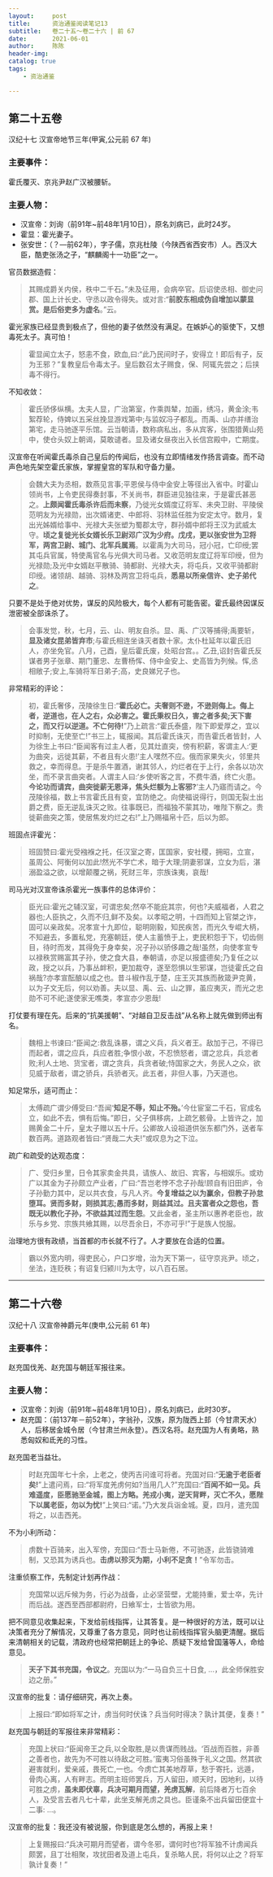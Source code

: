 ```yaml
---
layout:     post
title:      资治通鉴阅读笔记13
subtitle:   卷二十五～卷二十六 | 前 67
date:       2021-06-01
author:     陈陈
header-img:
catalog: true
tags:
    - 资治通鉴

---
```

## 第二十五卷

汉纪十七 汉宣帝地节三年(甲寅,公元前 67 年)

### 主要事件：

霍氏覆灭、京兆尹赵广汉被腰斩。

### 主要人物：  
* 汉宣帝：刘询（前91年~前48年1月10日），原名刘病已，此时24岁。
* 霍显：霍光妻子。
* 张安世：（？—前62年），字子儒，京兆杜陵（今陕西省西安市）人。西汉大臣，酷吏张汤之子，“麒麟阁十一功臣”之一。

官员数据造假：
>其赐成爵关内侯，秩中二千石。”未及征用，会病卒官。后诏使丞相、御史问郡、国上计长史、守丞以政令得失。或对言:“**前胶东相成伪自增加以蒙显赏。是后俗吏多为虚名**。”云。

霍光家族已经显贵到极点了，但他的妻子依然没有满足。在嫉妒心的驱使下，又想毒死太子。真可怕！
>霍显闻立太子，怒恚不食，欧血,曰:“此乃民间时子，安得立！即后有子，反为王邪？”复教皇后令毒太子。皇后数召太子赐食，保、阿辄先尝之；后挟毒不得行。

不知收敛：
>霍氏骄侈纵横。太夫人显，广治第室，作乘舆辇，加画，绣冯，黄金涂;韦絮荐轮，侍婢以五采丝挽显游戏第中;与监奴冯子都乱。而禹、山亦并缮治第宅，走马驰逐平乐馆。云当朝请，数称病私出，多从宾客，张围猎黄山苑中，使仓头奴上朝谒，莫敢谴者。显及诸女昼夜出入长信宫殿中，亡期度。

汉宣帝在听闻霍氏毒杀自己皇后的传闻后，也没有立即情绪发作扬言调查。而不动声色地先架空霍氏家族，掌握皇宫的军队和守备力量。
>会魏大夫为丞相，数燕见言事;平恩侯与侍中金安上等径出入省中。时霍山领尚书，上令吏民得奏封事，不关尚书，群臣进见独往来，于是霍氏甚恶之。**上颇闻霍氏毒杀许后而未察**，乃徙光女婿度辽将军、未央卫尉、平陵侯范明友为光禄勋，出次婿诸吏、中郎将、羽林监任胜为安定太守。数月，复出光姊婿给事中、光禄大夫张塑为蜀郡太守，群孙婿中郎将王汉为武威太守。**顷之复徙光长女婿长乐卫尉邓广汉为少府。戊戌，更以张安世为卫将军，两宫卫尉、城门、北军兵属焉**。以霍禹为大司马，冠小冠，亡印绶;罢其屯兵官属，特使禹官名与光俱大司马者。又收范明友度辽将军印绶，但为光禄勋;及光中女婿赵平散骑、骑都尉、光禄大夫，将屯兵，又收平骑都尉印绶。诸领胡、越骑、羽林及两宫卫将屯兵，**悉易以所亲信许、史子弟代之**。

只要不是处于绝对优势，谋反的风险极大，每个人都有可能告密。霍氏最终因谋反泄密被全部诛杀了。
>会事发觉，秋，七月，云、山、明友自杀。显、禹、广汉等捕得;禹要斩，**显及诸女昆弟皆弃市**;与霍氏相连坐诛灭者数十家。太仆杜延年以霍氏旧人，亦坐免官。八月，己酉，皇后霍氏废，处昭台宫。。乙丑,诏封告霍氏反谋者男子张章、期门董忠、左曹杨恽、侍中金安上、史高皆为列候。恽,丞相敞子;安上,车骑将军日弟子;高，史良娣兄子也。

非常精彩的评论：
>初，霍氏奢侈，茂陵徐生日:“**霍氏必亡。夫奢则不逊，不逊则侮上。侮上者，逆道也，在人之右，众必害之。霍氏秉权日久，害之者多矣;天下害之，而又行以逆道。不亡何待!**”乃上疏言:“霍氏泰盛，陛下即爱厚之，宜以时抑制，无使至亡!”书三上，辄报闻。其后霍氏诛灭，而告霍氏者皆封，人为徐生上书曰:“臣闻客有过主人者，见其灶直突，傍有积薪，客谓主人:‘更为曲突，远徙其薪，不者且有火患!’主人嘿然不应。俄而家果失火，邻里共救之，幸而得息。于是杀牛置酒，谢其邻人，灼烂者在于上行，余各以功次坐，而不录言曲突者。人谓主人曰:‘乡使听客之言，不费牛酒，终亡火患。**今论功而请宾，曲突徙薪无恩泽，焦头烂额为上客邪?**’主人乃寤而请之。今茂陵徐福，数上书言霍氏且有变，宜防绝之。向使福说得行，则国无裂土出爵之费，臣无逆乱诛灭之败。往事既已，而福独不蒙其功，唯陛下察之。贵徙薪曲突之策，使居焦发灼烂之右!”上乃赐福帛十匹，后以为郎。

班固点评霍光：
>班固赞曰:霍光受襁褓之托，任汉室之寄，匡国家，安社稷，拥昭，立宣，虽周公、阿衡何以加此!然光不学亡术，暗于大理;阴妻邪谋，立女为后，湛溺盈溢之欲，以增颠覆之祸，死财三年，宗族诛夷，哀哉!

司马光对汉宣帝诛杀霍光一族事件的总体评价：
>臣光曰:霍光之辅汉室，可谓忠矣;然卒不能庇其宗，何也?夫威福者，人君之器也;人臣执之，久而不归,鲜不及矣。以孝昭之明，十四而知上官桀之诈，固可以亲政矣。况孝宣十九即位，聪明刚毅，知民疾苦，而光久专崐大柄，不知避去，多置私党，充塞朝廷，使人主蓄愤于上，吏民积怨于下，切齿侧目，待时而发，其得免于身幸矣，况子孙以骄侈趣之哉!虽然，向使孝宣专以禄秩赏赐富其子孙，使之食大县，奉朝请，亦足以报盛德矣;乃复任之以政，授之以兵，乃事丛衅积，更加裁夺，遂至怨惧以生邪谋，岂徒霍氏之自祸哉?亦孝宣酝酿以成之也。昔斗椒作乱于楚，庄王灭其族而赦箴尹克黄，以为子文无后，何以劝善。夫以显、禹、云、山之罪，虽应夷灭，而光之忠勋不可不祀;遂使家无噍类，孝宣亦少恩哉!


打仗要有理在先。后来的“抗美援朝”、“对越自卫反击战”从名称上就先做到师出有名。
>魏相上书谏曰:“臣闻之:救乱诛暴，谓之义兵，兵义者王。敌加于己，不得已而起者，谓之应兵，兵应者胜;争恨小故，不忍愤怒者，谓之忿兵，兵忿者败;利人土地、货宝者，谓之贪兵，兵贪者破;恃国家之大，务民人之众，欲见威于敌者，谓之骄兵，兵骄者灭。此五者，非但人事，乃天道也。

知足常乐，适可而止：
>太傅疏广谓少傅受曰:“吾闻‘**知足不辱，知止不殆。**’今仕宦室二千石，官成名立，如此不去，惧有后悔。”即日，父子俱移病，上疏乞骸骨。上皆许之，加赐黄金二十斤，皇太子赠以五十斤。公卿故人设祖道供张东都门外，送者车数百两。道路观者皆曰:“贤哉二大夫!”或叹息为之下泣。

疏广和疏受的达观态度：
>广、受归乡里，日令其家卖金共具，请族人、故旧、宾客，与相娱乐。或劝广以其金为子孙颇立产业者，广曰:“吾岂老悖不念子孙哉!顾自有旧田庐，令子孙勤力其中，足以共衣食，与凡人齐。**今复增益之以为赢余，但教子孙怠堕耳。贤而多财，则损其志;愚而多财，则益其过。且夫富者众之怨也，吾既无以教化子孙，不欲益其过而生怨**。又此金者，圣主所以惠养老臣也，故乐与乡党、宗族共飨其赐，以尽吾余日，不亦可乎!”于是族人悦服。


治理地方很有政绩，当首都的市长就不行了。人才要放在合适的位置。
>霸以外宽内明，得吏民心，户口岁增，治为天下第一，征守京兆尹。顷之，坐法，连贬秩；有诏复归颍川为太守，以八百石居。


------
## 第二十六卷

汉纪十八 汉宣帝神爵元年(庚申,公元前 61 年)

### 主要事件：

赵充国伐羌、赵充国与朝廷军报往来。

### 主要人物：
* 汉宣帝：刘询（前91年~前48年1月10日），原名刘病已，此时30岁。
* 赵充国：（前137年－前52年），字翁孙，汉族，原为陇西上邽（今甘肃天水）人，后移居金城令居（今甘肃兰州永登）。西汉名将。赵充国为人有勇略，熟悉匈奴和氐羌的习性。

赵充国老当益壮。
>时赵充国年七十余，上老之，使丙吉问谁可将者。充国对曰:“**无逾于老臣者矣!**”上遣问焉，曰:“将军度羌虏何如?当用几人?”充国曰:“**百闻不如一见。兵难遥度，臣愿驰至金城，图上方略。羌戎小夷，逆天背畔，灭亡不久，愿陛下以属老臣，勿以为忧!**”上笑曰:“诺。”乃大发兵诣金城。夏，四月，遣充国将之，以击西羌。

不为小利所动：
>虏数十百骑来，出入军傍，充国曰:“吾士马新倦，不可驰逐，此皆骁骑难制，又恐其为诱兵也。**击虏以殄灭为期，小利不足贪！**”令军勿击。

注重侦察工作，先制定计划再作战：
>充国常以远斥候为务，行必为战备，止必坚营壁，尤能持重，爱士卒，先计而后战。遂西至西部都尉府，日飨军士，士皆欲为用。

把不同意见收集起来，下发给前线指挥，让其答复。是一种很好的方法，既可以让决策者充分了解情况，又尊重了各方意见，同时也让前线指挥官头脑更清醒。据后来清朝相关的记载，清政府也经常把朝廷上的争论、质疑下发给曾国藩等人，命给意见。
>**天子下其书充国，令议之**。充国以为:“一马自负三十日食, ...，此全师保胜安边之册。”

汉宣帝的批复：请仔细研究，再次上奏。
>上报曰:“即如将军之计，虏当何时伏诛？兵当何时得决？孰计其便，复奏！”

赵充国与朝廷的军报往来非常精彩：
>充国上状曰:“臣闻帝王之兵,以全取胜,是以贵谋而贱战。‘百战而百胜，非善之善者也，故先为不可胜以待敌之可胜。’蛮夷习俗虽殊于礼义之国。然其欲避害就利，爱亲戚，畏死亡,一也。今虏亡其美地荐草，愁于寄托，远遁，骨肉心离，人有畔志。而明主班师罢兵，万人留田，顺天时，因地利，以待可胜之虏，**虽未即伏辜，兵决可期月而望，羌虏瓦解**，前后降者万七百余人，及受言去者凡七十辈，此坐支解羌虏之具也。臣谨条不出兵留田便宜十二事: ...。

汉宣帝的批复：我还没有被说服，你到底是怎么想的，再报上来！
>上复赐报曰:“兵决可期月而望者，谓今冬邪，谓何时也?将军独不计虏闻兵颇罢，且丁壮相聚，攻扰田者及道上屯兵，复杀略人民，将何以止之？将军孰计复奏！”
